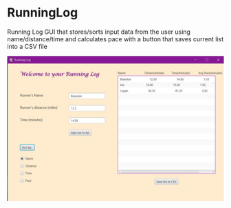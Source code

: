 # RunningLog
Running Log GUI that stores/sorts input data from the user using name/distance/time and calculates pace with a button that saves current list into a CSV file

<a href="#" class="image fit"><img src="FinalProjectGUI - Copy.jpg" alt="" /></a>
